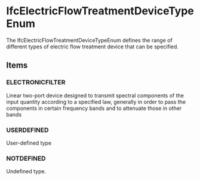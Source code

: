 # IfcElectricFlowTreatmentDeviceTypeEnum

The IfcElectricFlowTreatmentDeviceTypeEnum defines the range of different types of electric flow treatment device that can be specified.<!-- end of definition -->

## Items

### ELECTRONICFILTER
Linear two-port device designed to transmit spectral components of the input quantity according to a specified law, generally in order to pass the components in certain frequency bands and to attenuate those in other bands

### USERDEFINED
User-defined type

### NOTDEFINED
Undefined type.
